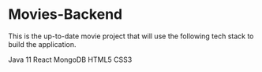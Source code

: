 # Movies-Backend


This is the up-to-date movie project that will use the following tech stack to build the application.

Java 11
React
MongoDB
HTML5
CSS3

